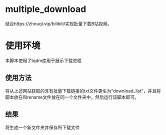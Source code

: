 # multiple_download
结合https://zhouql.vip/bilibili/实现批量下载B站视频。

# 使用环境
本脚本使用了tqdm库用于展示下载进程

## 使用方法
将从上述网站获取的含有批量下载链接的txt文件更名为“download_list”，并且将脚本放在和rename文件放在同一个文件夹中，然后运行该脚本即可。

## 结果
将生成一个新文件夹并保存所下载文件

